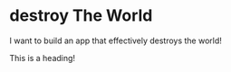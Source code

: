 # destroy The World
I want to build an app that effectively destroys the world!

This is a heading!
